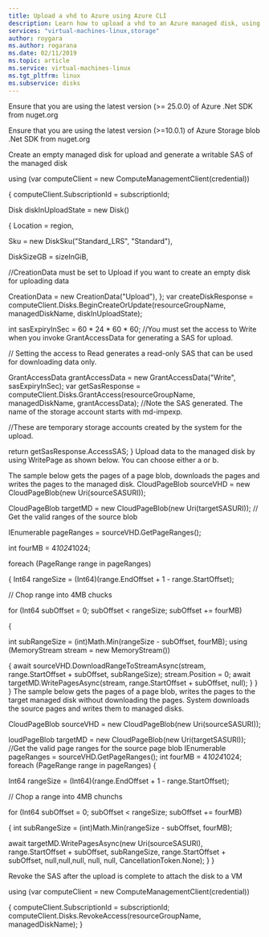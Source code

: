 ```yaml
---
title: Upload a vhd to Azure using Azure CLI
description: Learn how to upload a vhd to an Azure managed disk, using the Azure CLI.
services: "virtual-machines-linux,storage"
author: roygara
ms.author: rogarana
ms.date: 02/11/2019
ms.topic: article
ms.service: virtual-machines-linux
ms.tgt_pltfrm: linux
ms.subservice: disks
---
```


Ensure that you are using the latest version (>= 25.0.0) of Azure .Net SDK from nuget.org 

Ensure that you are using the latest version (>=10.0.1) of Azure Storage blob .Net SDK from nuget.org 

Create an empty managed disk for upload and generate a writable SAS of the managed disk 

using (var computeClient = new ComputeManagementClient(credential)) 

{ 
computeClient.SubscriptionId = subscriptionId; 

Disk diskInUploadState = new Disk() 

{ 
Location = region, 

Sku = new DiskSku("Standard_LRS", "Standard"), 

DiskSizeGB = sizeInGiB, 

//CreationData must be set to Upload if you want to create an empty disk for uploading data 

CreationData = new CreationData("Upload"),
};
var createDiskResponse = computeClient.Disks.BeginCreateOrUpdate(resourceGroupName, managedDiskName, diskInUploadState); 

int sasExpiryInSec = 60 * 24 * 60 * 60; 
//You must set the access to Write when you invoke GrantAccessData for generating a SAS for upload.  

// Setting the access to Read generates a read-only SAS that can be used for downloading data only. 

GrantAccessData grantAccessData = new GrantAccessData("Write", sasExpiryInSec);
var getSasResponse = computeClient.Disks.GrantAccess(resourceGroupName, managedDiskName, grantAccessData); 
//Note the SAS generated. The name of the storage account starts with md-impexp.  

//These are temporary storage accounts created by the system for the upload.  

return getSasResponse.AccessSAS; 
}
Upload data to the managed disk by using WritePage as shown below. You can choose either a or b.  

The sample below gets the pages of a page blob, downloads the pages and writes the pages to the managed disk. 
CloudPageBlob sourceVHD = new CloudPageBlob(new Uri(sourceSASURI)); 

CloudPageBlob targetMD = new CloudPageBlob(new Uri(targetSASURI)); 
// Get the valid ranges of the source blob 

IEnumerable<PageRange> pageRanges = sourceVHD.GetPageRanges(); 

int fourMB = 4*1024*1024; 

 

foreach (PageRange range in pageRanges) 

{ 
Int64 rangeSize = (Int64)(range.EndOffset + 1 - range.StartOffset); 

// Chop range into 4MB chucks 

for (Int64 subOffset = 0; subOffset < rangeSize; subOffset += fourMB) 

{ 

int subRangeSize = (int)Math.Min(rangeSize - subOffset, fourMB); 
using (MemoryStream stream = new MemoryStream()) 

{
await sourceVHD.DownloadRangeToStreamAsync(stream, range.StartOffset + subOffset, subRangeSize); 
stream.Position = 0;
await targetMD.WritePagesAsync(stream, range.StartOffset + subOffset, null);
}
}
}
The sample below gets the pages of a page blob, writes the pages to the target managed disk without downloading the pages. System downloads the source pages and writes them to managed disks.  

CloudPageBlob sourceVHD = new CloudPageBlob(new Uri(sourceSASURI)); 

loudPageBlob targetMD = new CloudPageBlob(new Uri(targetSASURI)); 
//Get the valid page ranges for the source page blob 
IEnumerable<PageRange> pageRanges = sourceVHD.GetPageRanges(); 
int fourMB = 4*1024*1024;
foreach (PageRange range in pageRanges)
{ 

Int64 rangeSize = (Int64)(range.EndOffset + 1 - range.StartOffset); 

// Chop a range into 4MB chunchs 

for (Int64 subOffset = 0; subOffset < rangeSize; subOffset += fourMB) 

{
int subRangeSize = (int)Math.Min(rangeSize - subOffset, fourMB); 

await targetMD.WritePagesAsync(new Uri(sourceSASURI), range.StartOffset + subOffset, subRangeSize, range.StartOffset + subOffset, null,null,null, null, null, CancellationToken.None); 
} 
} 

Revoke the SAS after the upload is complete to attach the disk to a VM 

using (var computeClient = new ComputeManagementClient(credential)) 

{ 
computeClient.SubscriptionId = subscriptionId; 
computeClient.Disks.RevokeAccess(resourceGroupName, managedDiskName); 
} 
